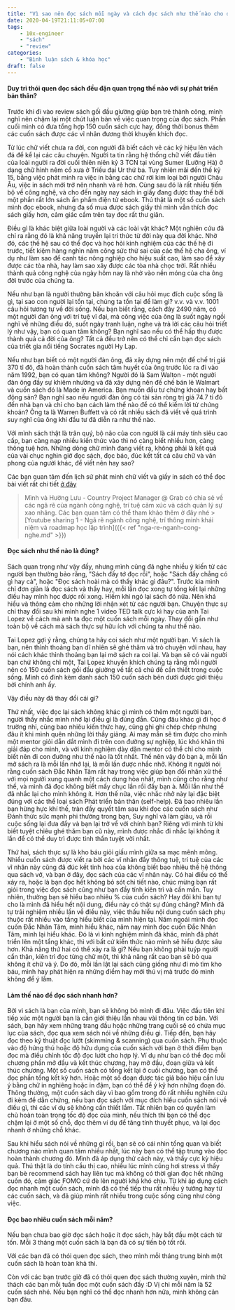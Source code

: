 ```yaml
---
title: "Vì sao nên đọc sách mỗi ngày và cách đọc sách như thế nào cho đúng"
date: 2020-04-19T21:11:05+07:00
tags:
    - 10x-engineer
    - "sách"
    - "review"
categories:
    - "Bình luận sách & khóa học"
draft: false
---
```


#### Duy trì thói quen đọc sách đều đặn quan trọng thế nào với sự phát triển bản thân?

Trước khi đi vào review sách gối đầu giường giúp bạn trẻ thành công, mình nghĩ nên chậm lại một chút luận bàn về việc quan trọng của đọc sách. Phần cuối mình có đưa tổng hợp 150 cuốn sách cực hay, đồng thời bonus thêm các cuốn sách được các vĩ nhân đương thời khuyến khích đọc.

Từ lúc chữ viết chưa ra đời, con người đã biết cách vẽ các ký hiệu lên vách đá để kể lại các câu chuyện. Người ta tin rằng hệ thống chữ viết đầu tiên của loài người ra đời cuối thiên niên kỷ 3 TCN tại vùng Sumer (Lưỡng Hà) ở dạng chữ hình nêm cổ xưa ở Triều đại Ur thứ ba. Tuy nhiên mãi đến thế kỷ 15, bằng việc phát minh ra việc in bằng các chữ rời kim loại bởi người Châu Âu, việc in sách mới trở nên nhanh và rẻ hơn. Cùng sau đó là rất nhiều tiến bộ về công nghệ, và cho đến ngày nay sách in giấy đang được thay thế bởi một phần rất lớn sách ấn phẩm điện tử ebook. Thú thật là một số cuốn sách mình đọc ebook, nhưng đa số mua được sách giấy thì mình vẫn thích đọc sách giấy hơn, cảm giác cầm trên tay đọc rất thư giãn.

Điều gì là khác biệt giữa loài người và các loài vật khác? Một nghiên cứu đã chỉ ra rằng đó là khả năng truyền lại tri thức từ đời này qua đời khác. Nhờ đó, các thế hệ sau có thể đọc và học hỏi kinh nghiệm của các thế hệ đi trước, tiết kiệm hàng nghìn năm công sức thử sai của các thế hệ cha ông, ví dụ như làm sao để canh tác nông nghiệp cho hiệu suất cao, làm sao để xây được các tòa nhà, hay làm sao xây được các tòa nhà chọc trời. Rất nhiều thành quả công nghệ của ngày hôm nay là nhờ vào nền móng của cha ông đời trước của chúng ta.

Nếu như bạn là người thường băn khoăn với câu hỏi mục đích cuộc sống là gì, tại sao con người lại tồn tại, chúng ta tồn tại để làm gì? v.v. và v.v. 1001 câu hỏi tương tự về đời sống. Nếu bạn biết rằng, cách đây 2490 năm, có một người đàn ông với trí tuệ vĩ đại, mà công việc của ông là suốt ngày ngồi nghĩ về những điều đó, suốt ngày tranh luận, nghe và trả lời các câu hỏi triết lý như vậy, bạn có quan tâm không? Bạn nghĩ sao nếu có thể hấp thụ được thành quả cả đời của ông? Tất cả đều trở nên có thể chỉ cần bạn đọc sách của triết gia nổi tiếng Socrates người Hy Lạp.

Nếu như bạn biết có một người đàn ông, đã xây dựng nên một đế chế trị giá 370 tỉ đô, đã hoàn thành cuốn sách tâm huyết của ông trước lúc ra đi vào năm 1992, bạn có quan tâm không? Người đó là Sam Walton - một người đàn ông đầy sự khiêm nhường và đã xây dựng nên đế chế bán lẻ Walmart và cuốn sách đó là Made in America. Bạn muốn đầu tư chứng khoán hay bất động sản? Bạn nghĩ sao nếu người đàn ông có tài sản ròng trị giá 74.7 tỉ đô đến nhà bạn và chỉ cho bạn cách làm thế nào để có thể kiếm lời từ chứng khoán? Ông ta là Warren Buffett và có rất nhiều sách đã viết về quá trình suy nghĩ của ông khi đầu tư đã diễn ra như thế nào.

Với mình sách thật là trân quý, bộ não của con người là cái máy tính siêu cao cấp, bạn càng nạp nhiều kiến thức vào thì nó càng biết nhiều hơn, càng thông tuệ hơn. Những dòng chữ mình đang viết ra, không phải là kết quả của vài chục nghìn giờ đọc sách, đọc báo, đúc kết tất cả câu chữ và văn phong của người khác, để viết nên hay sao?

Các bạn quan tâm đến lịch sử phát minh chữ viết và giấy in sách có thể đọc bài viết rất chi tiết [ở đây](https://hvtc.edu.vn/tabid/558/catid/143/id/17608/Luoc-su-ra-doi-va-phat-trien-cua-sach/Default.aspx) 

> Mình và Hường Lưu - Country Project Manager @ Grab có chia sẻ về các ngã rẽ của ngành công nghệ, trí tuệ cảm xúc và cách quản lý sự xao nhãng. Các bạn quan tâm có thể tham khảo thêm ở đây nhé >[Youtube sharing 1 - Ngã rẽ ngành công nghệ, trí thông minh khái niệm và roadmap học lập trình]({{< ref "nga-re-nganh-cong-nghe.md" >}})

#### Đọc sách như thế nào là đúng?
Sách quan trọng như vậy đấy, nhưng mình cũng đã nghe nhiều ý kiến từ các người bạn thường bảo rằng, "Sách đấy tớ đọc rồi", hoặc "Sách đấy chẳng có gì hay cả", hoặc "Đọc sách hoài mà có thấy khác gì đâu?". Trước kia mình chỉ đơn giản là đọc sách và thấy hay, mỗi lần đọc xong tự tổng kết lại những điều hay mình học được rồi xong. Hiếm khi ngó lại sách đó nữa. Nên khá hiểu và thông cảm cho những lời nhận xét từ các người bạn. Chuyện thực sự chỉ thay đổi sau khi mình nghe 1 video TED talk cực kì hay của anh Tai Lopez về cách mà anh ta đọc một cuốn sách mỗi ngày. Thay đổi gần như toàn bộ về cách mà sách thực sự hữu ích với chúng ta như thế nào.

Tai Lopez gợi ý rằng, chúng ta hãy coi sách như một người bạn. Vì sách là bạn, nên thỉnh thoảng bạn dĩ nhiên sẽ ghé thăm và trò chuyện với nhau, hay nói cách khác thỉnh thoảng bạn lại mở sách ra coi lại. Và bạn sẽ có vài người bạn chứ không chỉ một, Tai Lopez khuyến khích chúng ta rằng mỗi người nên có 150 cuốn sách gối đầu giường về tất cả chủ đề cần thiết trong cuộc sống. Mình có đính kèm danh sách 150 cuốn sách bên dưới được giới thiệu bởi chính anh ấy.

Vậy điều này đã thay đổi cái gì?

Thứ nhất, việc đọc lại sách không khác gì mình có thêm một người bạn, người thầy nhắc mình nhớ lại điều gì là đúng đắn. Cũng đâu khác gì đi học ở trường nhỉ, cũng bao nhiêu kiến thức hay, cũng ghi ghi chép chép nhưng đâu ít khi mình quên những lời thầy giảng. Ai may mắn sẽ tìm được cho mình một mentor giỏi dẫn dắt mình đi trên con đường sự nghiệp, lúc khó khăn thì giải đáp cho mình, và với kinh nghiệm dày dặn mentor có thể chỉ cho mình biết nên đi con đường như thế nào là tốt nhất. Thế nên vậy đó bạn à, mỗi lần mở sách ra là mỗi lần nhớ lại, là mỗi lần được nhắc nhở. Không ít người nói rằng cuốn sách Đắc Nhân Tâm rất hay trong việc giúp bạn đối nhân xử thế với mọi người xung quanh một cách dung hòa nhất, mình cũng cho rằng như thế, và mình đã đọc không biết mấy chục lần rồi đấy bạn à. Mỗi lần như thế đã nhắc lại cho mình không ít.
Hơn thế nữa, việc nhắc nhở này lại đặc biệt đúng với các thể loại sách Phát triển bản thân (self-help). Đã bao nhiêu lần bạn hừng hực khí thế, tràn đầy quyết tâm sau khi đọc các cuốn sách như Đánh thức sức mạnh phi thường trong bạn, Suy nghĩ và làm giàu, và rồi cuộc sống lại đưa đẩy và bạn lại trở về với chính bạn? Riêng với mình từ khi biết tuyệt chiêu ghé thăm bạn cũ này, mình được nhắc đi nhắc lại không ít lần để có thể duy trì được tinh thần tuyệt vời nhất.

Thứ hai, sách thực sự là kho báu giỏi giấu mình giữa sa mạc mênh mông. Nhiều cuốn sách được viết ra bởi các vĩ nhân đầy thông tuệ, trí tuệ của các vĩ nhân này cũng đã đúc kết tinh hoa của không biết bao nhiêu thế hệ thông qua sách vở, và bạn ở đây, đọc sách của các vĩ nhân này. Có hai điều có thể xảy ra, hoặc là bạn đọc hết không bỏ sót chi tiết nào, chúc mừng bạn rất giỏi trong việc đọc sách cũng như bạn đầy tính kiên trì và cần mẩn. Tuy nhiên, thường bạn sẽ hiểu bao nhiêu % của cuốn sách? Hay đôi khi bạn tự cho là mình đã hiểu hết nội dung, điều này có thật sự đúng chăng? Mình đã tự trải nghiệm nhiều lần về điều này, việc thấu hiểu nội dung cuốn sách phụ thuộc rất nhiều vào tầng hiểu biết của mình hiện tại. Năm ngoái mình đọc cuốn Đắc Nhân Tâm, mình hiểu khác, năm nay mình đọc cuốn Đắc Nhân Tâm, mình lại hiểu khác. Đó là vì kinh nghiệm mình đã khác, mình đã phát triển lên một tầng khác, thì với bất cứ kiến thức nào mình sẽ hiểu được sâu hơn. Khả năng thứ hai có thể xảy ra là gì? Nếu bạn không phải tuýp người cẩn thận, kiên trì đọc từng chữ một, thì khả năng rất cao bạn sẽ bỏ qua không ít chữ và ý. Do đó, mỗi lần lật lại sách cũng giống như đi mò tìm kho báu, mình hay phát hiện ra những điểm hay mới thú vị mà trước đó mình không để ý lắm.

#### Làm thế nào để đọc sách nhanh hơn?
Bởi vì sách là bạn của mình, bạn sẽ không bỏ mình đi đâu. Việc đầu tiên khi tiếp xúc một người bạn là cần giới thiệu lẫn nhau vài thông tin cơ bản. Với sách, bạn hãy xem những trang đầu hoặc những trang cuối sẽ có chứa mục lục của sách, đọc qua xem sách nói về những điều gì. Tiếp đến, bạn hãy đọc theo kỹ thuật đọc lướt (skimming & scanning) qua cuốn sách. Phụ thuộc vào độ hứng thú hoặc độ hữu dụng của cuốn sách với bạn ở thời điểm bạn đọc mà điều chỉnh tốc độ đọc lướt cho hợp lý. Ví dụ như bạn có thể đọc mỗi chương phần mở đầu và kết thúc chương, hay mở đầu, đoạn giữa và kết thúc chương. Một số cuốn sách có tổng kết lại ở cuối chương, bạn có thể đọc phần tổng kết kỹ hơn. Hoặc một số đoạn được tác giả báo hiệu cần lưu ý bằng chữ in nghiêng hoặc in đậm, bạn có thể để ý kỹ hơn những đoạn đó. Thông thường, một cuốn sách dày vì bao gồm trong đó rất nhiều nghiên cứu đi kèm để dẫn chứng, nếu bạn đọc sách với mục đích hiểu cuốn sách nói về điều gì, thì các ví dụ sẽ không cần thiết lắm. Tất nhiên bạn có quyền làm chủ hoàn toàn trong tốc độ đọc của mình, nếu thích thì bạn có thể đọc chậm lại ở một số chỗ, đọc thêm ví dụ để tăng tính thuyết phục, và lại đọc nhanh ở những chỗ khác.

Sau khi hiểu sách nói về những gì rồi, bạn sẽ có cái nhìn tổng quan và biết chương nào mình quan tâm nhiều nhất, lúc này bạn có thể tập trung vào đọc hoàn thành chương đó. Mình đã áp dụng thử cách này, và thấy cực kỳ hiệu quả. Thú thật là do tính cầu thị cao, nhiều lúc mình cũng hơi stress vì thấy bạn bè recommend sách hay liên tục mà không có thời gian đọc hết những cuốn đó, cảm giác FOMO cứ đè lên người khá khó chịu. Từ khi áp dụng cách đọc nhanh một cuốn sách, mình đã có thể tiếp thu rất nhiều ý tưởng hay từ các cuốn sách, và đã giúp mình rất nhiều trong cuộc sống cũng như công việc.

#### Đọc bao nhiêu cuốn sách mỗi năm?
Nếu bạn chưa bao giờ đọc sách hoặc ít đọc sách, hãy bắt đầu một cách từ tốn. Mỗi 3 tháng một cuốn sách là bạn đã có sự tiến bộ tốt rồi.

Với các bạn đã có thói quen đọc sách, theo mình mỗi tháng trung bình một cuốn sách là hoàn toàn khả thi.

Còn với các bạn trước giờ đã có thói quen đọc sách thường xuyên, mình thử thách các bạn mỗi tuần đọc một cuốn sách đấy :D Vị chi mỗi năm là 52 cuốn sách nhé. Nếu bạn nghĩ có thể đọc nhanh hơn nữa, mình không cản bạn đâu.